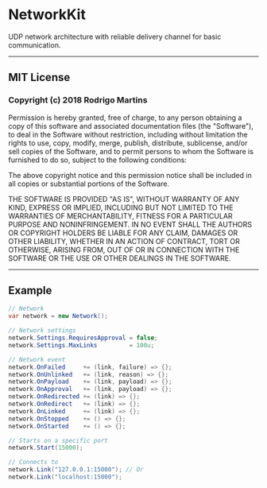 # NetworkKit
UDP network architecture with reliable delivery channel for basic communication.

***

## MIT License

### Copyright (c) 2018 Rodrigo Martins

Permission is hereby granted, free of charge, to any person obtaining a copy
of this software and associated documentation files (the "Software"), to deal
in the Software without restriction, including without limitation the rights
to use, copy, modify, merge, publish, distribute, sublicense, and/or sell
copies of the Software, and to permit persons to whom the Software is
furnished to do so, subject to the following conditions:

The above copyright notice and this permission notice shall be included in all
copies or substantial portions of the Software.

THE SOFTWARE IS PROVIDED "AS IS", WITHOUT WARRANTY OF ANY KIND, EXPRESS OR
IMPLIED, INCLUDING BUT NOT LIMITED TO THE WARRANTIES OF MERCHANTABILITY,
FITNESS FOR A PARTICULAR PURPOSE AND NONINFRINGEMENT. IN NO EVENT SHALL THE
AUTHORS OR COPYRIGHT HOLDERS BE LIABLE FOR ANY CLAIM, DAMAGES OR OTHER
LIABILITY, WHETHER IN AN ACTION OF CONTRACT, TORT OR OTHERWISE, ARISING FROM,
OUT OF OR IN CONNECTION WITH THE SOFTWARE OR THE USE OR OTHER DEALINGS IN THE
SOFTWARE.

***

## Example

```C#
// Network
var network = new Network();

// Network settings
network.Settings.RequiresApproval = false;
network.Settings.MaxLinks         = 100u;

// Network event
network.OnFailed     += (link, failure) => {};
network.OnUnlinked   += (link, reason) => {};
network.OnPayload    += (link, payload) => {};
network.OnApproval   += (link, payload) => {};
network.OnRedirected += (link) => {};
network.OnRedirect   += (link) => {};
network.OnLinked     += (link) => {};
network.OnStopped    += () => {};
network.OnStarted    += () => {};

// Starts on a specific port
network.Start(15000);

// Connects to
network.Link("127.0.0.1:15000"); // Or
network.Link("localhost:15000");
```
